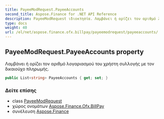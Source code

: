 ```yaml
---
title: PayeeModRequest.PayeeAccounts
second_title: Aspose.Finance for .NET API Reference
description: PayeeModRequest ιδιοκτησία. Λαμβάνει ή ορίζει τον αριθμό λογαριασμού του χρήστη συλλογής με τον δικαιούχο πληρωμής.
type: docs
weight: 40
url: /el/net/aspose.finance.ofx.billpay/payeemodrequest/payeeaccounts/
---
```

## PayeeModRequest.PayeeAccounts property

Λαμβάνει ή ορίζει τον αριθμό λογαριασμού του χρήστη συλλογής με τον δικαιούχο πληρωμής.

```csharp
public List<string> PayeeAccounts { get; set; }
```

### Δείτε επίσης

* class [PayeeModRequest](../)
* χώρος ονομάτων [Aspose.Finance.Ofx.BillPay](../../payeemodrequest/)
* συνέλευση [Aspose.Finance](../../../)


